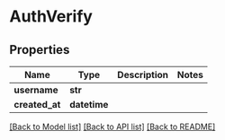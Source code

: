 # AuthVerify


## Properties
Name | Type | Description | Notes
------------ | ------------- | ------------- | -------------
**username** | **str** |  | 
**created_at** | **datetime** |  | 

[[Back to Model list]](../README.md#documentation-for-models) [[Back to API list]](../README.md#documentation-for-api-endpoints) [[Back to README]](../README.md)


